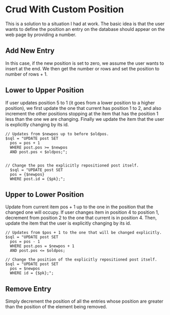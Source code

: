 # Crud With Custom Position #

This is a solution to a situation I had at work. The basic idea is that
the user wants to define the position an entry on the database should
appear on the web page by providing a number.

## Add New Entry ##

In this case, if the new position is set to zero, we assume the user wants to
insert at the end. We then get the number or rows and set the position to
number of rows + 1.


## Lower to Upper Position ##

If user updates position 5 to 1 (it goes from a lower position to a higher
position), we first update the one that current has position 1 to 2, and also
increment the other positions stopping at the item that has the position 1 less
than the one we are changing. Finally we update the item that the user is
explicitly changing by its id.

    // Updates from $newpos up to before $oldpos.
    $sql = "UPDATE post SET
      pos = pos + 1
      WHERE post.pos >= $newpos
      AND post.pos < $oldpos;";


    // Change the pos the explicitly repositioned post itself.
      $sql = "UPDATE post SET
      pos = {$newpos}
      WHERE post.id = {$pk};";


## Upper to Lower Position ##


Update from current item pos + 1 up to the one in the position that the changed
one will occupy. If user changes item in position 4 to position 1, decrement
from position 2 to the one that current is in position 4. Then, update the item
that the user is explicitly changing by its id.

    // Updates from $pos + 1 to the one that will be changed explicitly.
    $sql = "UPDATE post SET
      pos = pos - 1
      WHERE post.pos = $newpos + 1
      AND post.pos <= $oldpos;

    // Change the position of the explicitly repositioned post itself.
    $sql = "UPDATE post SET
      pos = $newpos
      WHERE id = {$pk};";

## Remove Entry ##

Simply decrement the position of all the entries whose position are greater
than the position of the element being removed.

